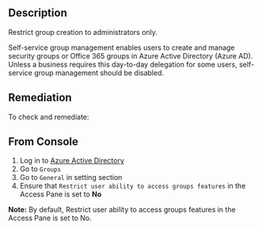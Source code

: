 ## Description

Restrict group creation to administrators only.

Self-service group management enables users to create and manage security groups or Office 365 groups in Azure Active Directory (Azure AD). Unless a business requires this day-to-day delegation for some users, self-service group management should be disabled.

## Remediation

To check and remediate:

## From Console

1. Log in to [Azure Active Directory](https://portal.azure.com/#blade/Microsoft_AAD_IAM/ActiveDirectoryMenuBlade/Overview)
2. Go to `Groups`
3. Go to `General` in setting section
4. Ensure that `Restrict user ability to access groups features` in the Access Pane is set to **No**

**Note:** By default, Restrict user ability to access groups features in the Access Pane is set to No.
